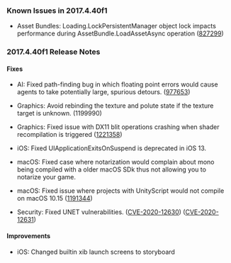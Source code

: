 ### Known Issues in 2017.4.40f1

*   Asset Bundles: Loading.LockPersistentManager object lock impacts performance during AssetBundle.LoadAssetAsync operation ([827299](https://issuetracker.unity3d.com/issues/loading-dot-lockpersistentmanager-object-lock-impacts-performance-during-assetbundle-dot-loadassetasync-operation))

### 2017.4.40f1 Release Notes

#### Fixes

*   AI: Fixed path-finding bug in which floating point errors would cause agents to take potentially large, spurious detours. ([977653](https://issuetracker.unity3d.com/issues/navmeshpath-sometimes-returns-bad-paths-when-using-obstacle-carving))
    
*   Graphics: Avoid rebinding the texture and polute state if the texture target is unknown. (1199990)
    
*   Graphics: Fixed issue with DX11 blit operations crashing when shader recompilation is triggered ([1221358](https://issuetracker.unity3d.com/issues/editor-crashes-on-constantbuffersd3d11base-setbuiltincbconstant-when-creating-a-new-standart-surface-shader))
    
*   iOS: Fixed UIApplicationExitsOnSuspend is deprecated in iOS 13.
    
*   macOS: Fixed case where notarization would complain about mono being compiled with a older macOS SDk thus not allowing you to notarize your game.
    
*   macOS: Fixed issue where projects with UnityScript would not compile on macOS 10.15 ([1191344](https://issuetracker.unity3d.com/issues/macos-empty-error-appears-in-the-console-window-when-certain-files-are-present-in-the-project-with-macos-catalina))
    
*   Security: Fixed UNET vulnerabilities. ([CVE-2020-12630](/security/UNITY-SEC-2143)) ([CVE-2020-12631](/security/UNITY-SEC-2143))
    

#### Improvements

*   iOS: Changed builtin xib launch screens to storyboard